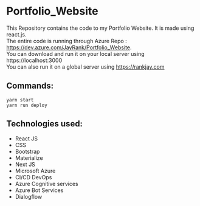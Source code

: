 # Portfolio_Website
This Repository contains the code to my Portfolio Website. It is made using react.js. <br>
The entire code is running through Azure Repo : https://dev.azure.com/JayRank/Portfolio_Website. <br>
You can download and run it on your local server using https://localhost:3000 <br>
You can also run it on a global server using https://rankjay.com

## Commands:
```
yarn start
yarn run deploy
```

## Technologies used:
- React JS
- CSS
- Bootstrap
- Materialize
- Next JS
- Microsoft Azure
- CI/CD DevOps
- Azure Cognitive services
- Azure Bot Services
- Dialogflow
